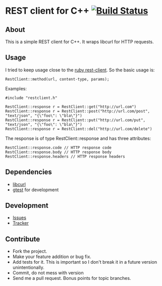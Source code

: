 # REST client for C++ [![Build Status](https://travis-ci.org/mrtazz/restclient-cpp.svg?branch=master)](https://travis-ci.org/mrtazz/restclient-cpp)

## About
This is a simple REST client for C++. It wraps libcurl for HTTP requests.

## Usage
I tried to keep usage close to the [ruby rest-client][]. So the basic usage is:

    RestClient::method(url, content-type, params);

Examples:

    #include "restclient.h"

    RestClient::response r = RestClient::get("http://url.com")
    RestClient::response r = RestClient::post("http://url.com/post", "text/json", "{\"foo\": \"bla\"}")
    RestClient::response r = RestClient::put("http://url.com/put", "text/json", "{\"foo\": \"bla\"}")
    RestClient::response r = RestClient::del("http://url.com/delete")

The response is of type RestClient::response and has three attributes:

    RestClient::response.code // HTTP response code
    RestClient::response.body // HTTP response body
    RestClient::response.headers // HTTP response headers


## Dependencies
- [libcurl][]
- [gtest][] for development


## Development
- [Issues][]
- [Tracker][]

## Contribute
- Fork the project.
- Make your feature addition or bug fix.
- Add tests for it. This is important so I don't break it in a future version
  unintentionally.
- Commit, do not mess with version
- Send me a pull request. Bonus points for topic branches.


[libcurl]: http://curl.haxx.se/libcurl/
[ruby rest-client]: http://github.com/archiloque/rest-client
[gtest]: http://code.google.com/p/googletest/
[Issues]: https://github.com/mrtazz/restclient-cpp/issues
[Tracker]: https://www.pivotaltracker.com/projects/255177/stories
